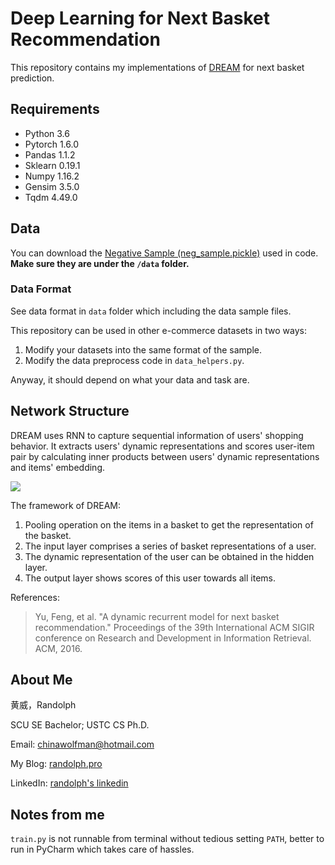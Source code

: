 # Deep Learning for Next Basket Recommendation

This repository contains my implementations of [DREAM](http://www.nlpr.ia.ac.cn/english/irds/People/sw/DREAM.pdf) for
next basket prediction.

## Requirements

- Python 3.6
- Pytorch 1.6.0
- Pandas 1.1.2
- Sklearn 0.19.1
- Numpy 1.16.2
- Gensim 3.5.0
- Tqdm 4.49.0

## Data

You can download
the [Negative Sample (neg_sample.pickle)](https://drive.google.com/open?id=19SnHlic2DswgyPwr9ul3t9uDsgEsaH1X) used in
code. **Make sure they are under the `/data` folder.**

### Data Format

See data format in `data` folder which including the data sample files.

This repository can be used in other e-commerce datasets in two ways:

1. Modify your datasets into the same format of the sample.
2. Modify the data preprocess code in `data_helpers.py`.

Anyway, it should depend on what your data and task are.

## Network Structure

DREAM uses RNN to capture sequential information of users' shopping behavior. It extracts users' dynamic representations
and scores user-item pair by calculating inner products between users' dynamic representations and items' embedding.

![](https://live.staticflickr.com/65535/49612979743_33d836d5a4_o.png)

The framework of DREAM:

1. Pooling operation on the items in a basket to get the representation of the basket.
2. The input layer comprises a series of basket representations of a user.
3. The dynamic representation of the user can be obtained in the hidden layer.
4. The output layer shows scores of this user towards all items.

References:

> Yu, Feng, et al. "A dynamic recurrent model for next basket recommendation." Proceedings of the 39th International ACM SIGIR conference on Research and Development in Information Retrieval. ACM, 2016.

## About Me

黄威，Randolph

SCU SE Bachelor; USTC CS Ph.D.

Email: chinawolfman@hotmail.com

My Blog: [randolph.pro](http://randolph.pro)

LinkedIn: [randolph's linkedin](https://www.linkedin.com/in/randolph-%E9%BB%84%E5%A8%81/)

## Notes from me

`train.py` is not runnable from terminal without tedious setting `PATH`, better to run in PyCharm which takes care of
hassles.